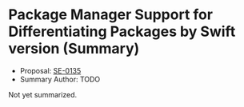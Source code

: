 # Package Manager Support for Differentiating Packages by Swift version (Summary)

* Proposal: [SE-0135](https://github.com/apple/swift-evolution/blob/main/proposals/0135-package-manager-support-for-differentiating-packages-by-swift-version.md)
* Summary Author: TODO

Not yet summarized.
